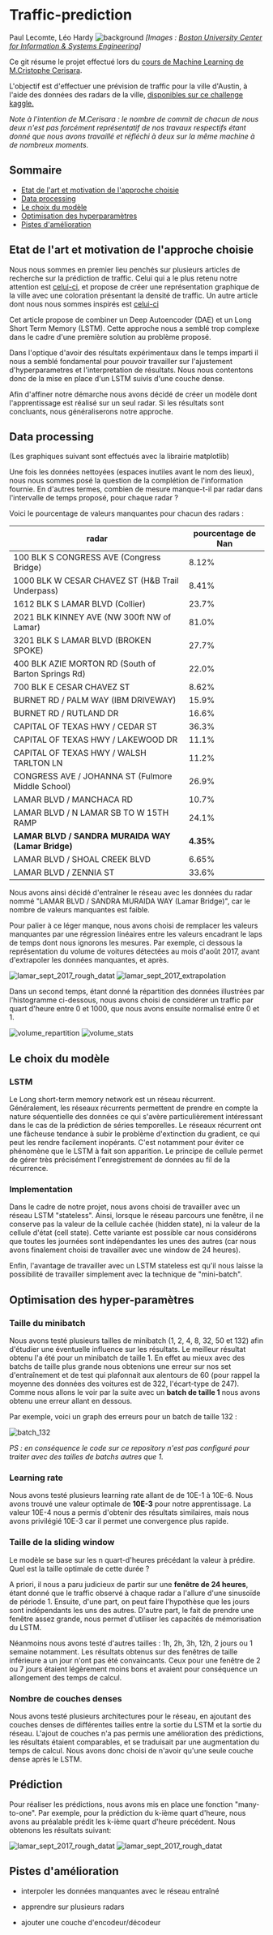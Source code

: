 # Traffic-prediction

Paul Lecomte, Léo Hardy
![background](./images/background.jpg)
*[Images : [Boston University Center for Information & Systems Engineering](http://www.bu.edu/systems/2020/04/22/advancing-smart-cities-with-the-internet-of-cars/)]*

Ce git résume le projet effectué lors du [cours de Machine Learning de M.Cristophe Cerisara](https://members.loria.fr/CCerisara/#courses/machine_learning/).

L'objectif est d'effectuer une prévision de traffic pour la ville d'Austin, à l'aide des données des radars de la ville, [disponibles sur ce challenge kaggle.](https://www.kaggle.com/vinayshanbhag/radar-traffic-data)

*Note à l'intention de M.Cerisara : le nombre de commit de chacun de nous deux n'est pas forcément représentatif de nos travaux respectifs étant donné que nous avons travaillé et réfléchi à deux sur la même machine à de nombreux moments.*


## Sommaire

 - [Etat de l'art et motivation de l'approche choisie](#etat-de-l'art)
 - [Data processing](#data-processing)
 - [Le choix du modèle](#choix-du-modele)
 - [Optimisation des hyperparamètres](#optimisation)
 - [Pistes d'amélioration](#ameliorations)



## Etat de l'art et motivation de l'approche choisie <a name="etat-de-l'art"></a>

Nous nous sommes en premier lieu penchés sur plusieurs articles de recherche sur la prédiction de traffic.
Celui qui a le plus retenu notre attention est [celui-ci](https://www.researchgate.net/publication/333096680_Deep_Autoencoder_Neural_Networks_for_Short-Term_Traffic_Congestion_Prediction_of_Transportation_Networks), et propose de créer une représentation graphique de la ville avec une coloration présentant la densité de traffic.
Un autre article dont nous nous sommes inspirés est [celui-ci](https://www.researchgate.net/publication/340158853_Air_Pollution_Prediction_Using_Long_Short-Term_Memory_LSTM_and_Deep_Autoencoder_DAE_Models/link/5e7b59f7299bf1f3874008f0/download)

Cet article propose de combiner un Deep Autoencoder (DAE) et un Long Short Term Memory (LSTM). Cette approche nous a semblé trop complexe dans le cadre d'une première solution au problème proposé.


Dans l'optique d'avoir des résultats expérimentaux dans le temps imparti il nous a semblé fondamental pour pouvoir travailler sur l'ajustement d'hyperparametres et l'interpretation de résultats.
Nous nous contentons donc de la mise en place d'un LSTM suivis d'une couche dense.

Afin d'affiner notre démarche nous avons décidé de créer un modèle dont l'apprentissage est réalisé sur un seul radar. Si les résultats sont concluants, nous généraliserons notre approche.


## Data processing <a name="data-processing"></a>

(Les graphiques suivant sont effectués avec la librairie matplotlib)

Une fois les données nettoyées (espaces inutiles avant le nom des lieux), nous nous sommes posé la question de la complétion de l'information fournie. En d'autres termes, combien de mesure manque-t-il par radar dans l'intervalle de temps proposé, pour chaque radar ?

Voici le pourcentage de valeurs manquantes pour chacun des radars :

radar | pourcentage de Nan
---|---
100 BLK S CONGRESS AVE (Congress Bridge) | 8.12%
1000 BLK W CESAR CHAVEZ ST (H&B Trail Underpass) | 8.41%
1612 BLK S LAMAR BLVD (Collier) | 23.7%
2021 BLK KINNEY AVE (NW 300ft NW of Lamar) | 81.0%
3201 BLK S LAMAR BLVD (BROKEN SPOKE) | 27.7%
400 BLK AZIE MORTON RD (South of Barton Springs Rd) | 22.0%
700 BLK E CESAR CHAVEZ ST | 8.62%
BURNET RD / PALM WAY (IBM DRIVEWAY) | 15.9%
BURNET RD / RUTLAND DR | 16.6%
CAPITAL OF TEXAS HWY / CEDAR ST | 36.3%
CAPITAL OF TEXAS HWY / LAKEWOOD DR | 11.1%
CAPITAL OF TEXAS HWY / WALSH TARLTON LN | 11.2%
CONGRESS AVE / JOHANNA ST (Fulmore Middle School) | 26.9%
LAMAR BLVD / MANCHACA RD | 10.7%
LAMAR BLVD / N LAMAR SB TO W 15TH RAMP | 24.1%
**LAMAR BLVD / SANDRA MURAIDA WAY (Lamar Bridge)** | **4.35%**
LAMAR BLVD / SHOAL CREEK BLVD | 6.65%
LAMAR BLVD / ZENNIA ST | 33.6%

Nous avons ainsi décidé d'entraîner le réseau avec les données du radar nommé "LAMAR BLVD / SANDRA MURAIDA WAY (Lamar Bridge)", car le nombre de valeurs manquantes est faible.

Pour palier à ce léger manque, nous avons choisi de remplacer les valeurs manquantes par une régression linéaires entre les valeurs encadrant le laps de temps dont nous ignorons les mesures.
Par exemple, ci dessous la représentation du volume de voitures détectées au mois d'août 2017, avant d'extrapoler les données manquantes, et après.

![lamar_sept_2017_rough_datat](./images/lamar_sept_2017_rough_data.png)
![lamar_sept_2017_extrapolation](./images/lamar_sept_2017_extrapolation.png)

Dans un second temps, étant donné la répartition des données illustrées par l'histogramme ci-dessous, nous avons choisi de considérer un traffic par quart d'heure entre 0 et 1000, que nous avons ensuite normalisé entre 0 et 1.

![volume_repartition](./images/volume_repartition.png)
![volume_stats](./images/volume_stats.png)
## Le choix du modèle <a name="choix-du-modele"></a>

### LSTM <a name="lstm"></a>

Le Long short-term memory network est un réseau récurrent. Généralement, les réseaux récurrents permettent de prendre en compte la nature séquentielle des données ce qui s'avère particulièrement intéressant dans le cas de la prédiction de séries temporelles. Le réseaux récurrent ont une fâcheuse tendance à subir le problème d'extinction du gradient, ce qui peut les rendre facilement inopérants.
C'est notamment pour éviter ce phénomène que le LSTM à fait son apparition. Le principe de cellule permet de gérer très précisément l'enregistrement de données au fil de la récurrence.

### Implementation <a name="implementation"></a>

Dans le cadre de notre projet, nous avons choisi de travailler avec un réseau LSTM "stateless". Ainsi, lorsque le réseau parcours une fenêtre, il ne conserve pas la valeur de la cellule cachée (hidden state), ni la valeur de la cellule d'état (cell state). Cette variante est possible car nous considérons que toutes les journées sont indépendantes les unes des autres (car nous avons finalement choisi de travailler avec une window de 24 heures).

Enfin, l'avantage de travailler avec un LSTM stateless est qu'il nous laisse la possibilité de travailler simplement avec la technique de "mini-batch".  


## Optimisation des hyper-paramètres <a name="optimisation"></a>

### Taille du minibatch

Nous avons testé plusieurs tailles de minibatch (1, 2, 4, 8, 32, 50 et 132) afin d'étudier une éventuelle influence sur les résultats. Le meilleur résultat obtenu l'a été pour un minibatch de taille 1.
En effet au mieux avec des batchs de taille plus grande nous obtenions une erreur sur nos set d'entraînement et de test qui plafonnait aux alentours de 60 (pour rappel la moyenne des données des voitures est de 322, l'écart-type de 247). Comme nous allons le voir par la suite avec un **batch de taille 1** nous avons obtenu une erreur allant en dessous.

Par exemple, voici un graph des erreurs pour un batch de taille 132 :

![batch_132](./images/batch_132.png)

*PS : en conséquence le code sur ce repository n'est pas configuré pour traiter avec des tailles de batchs autres que 1.*

### Learning rate <a name="learning-rate"></a>

Nous avons testé plusieurs learning rate allant de de 10E-1 à 10E-6. Nous avons trouvé une valeur optimale de **10E-3** pour notre apprentissage. La valeur 10E-4 nous a permis d'obtenir des résultats similaires, mais nous avons privilégié 10E-3 car il permet une convergence plus rapide.

### Taille de la sliding window <a name="window"></a>

Le modèle se base sur les n quart-d'heures précédant la valeur à prédire. Quel est la taille optimale de cette durée ?

A priori, il nous a paru judicieux de partir sur une **fenêtre de 24 heures**, étant donné que le traffic observé à chaque radar a l'allure d'une sinusoïde de période 1. Ensuite, d'une part, on peut faire l'hypothèse que les jours sont indépendants les uns des autres. D'autre part, le fait de prendre une fenêtre assez grande, nous permet d'utiliser les capacités de mémorisation du LSTM.

Néanmoins nous avons testé d'autres tailles : 1h, 2h, 3h, 12h, 2 jours ou 1 semaine notamment. Les résultats obtenus sur des fenêtres de taille inférieure a un jour n'ont pas été convaincants. Ceux pour une fenêtre de 2 ou 7 jours étaient légèrement moins bons et avaient pour conséquence un allongement des temps de calcul.


### Nombre de couches denses

Nous avons testé plusieurs architectures pour le réseau, en ajoutant des couches denses de différentes tailles entre la sortie du LSTM et la sortie du réseau.
L'ajout de couches n'a pas permis une amélioration des prédictions, les résultats étaient comparables, et se traduisait par une augmentation du temps de calcul. Nous avons donc choisi de n'avoir qu'une seule couche dense après le LSTM.



## Prédiction <a name="lstm"></a>

Pour réaliser les prédictions, nous avons mis en place une fonction "many-to-one". Par exemple, pour la prédiction du k-ième quart d'heure, nous avons au préalable prédit les k-ième quart d'heure précédent. Nous obtenons les résultats suivant:

![lamar_sept_2017_rough_datat](./images/LAMAR_BLVD_SANDRA_MURAIDA_WAY.png)
![lamar_sept_2017_rough_datat](./images/CESAR_CHAVEZ_ST.png)


## Pistes d'amélioration <a name="ameliorations"></a>

- interpoler les données manquantes avec le réseau entraîné

- apprendre sur plusieurs radars

- ajouter une couche d'encodeur/décodeur
